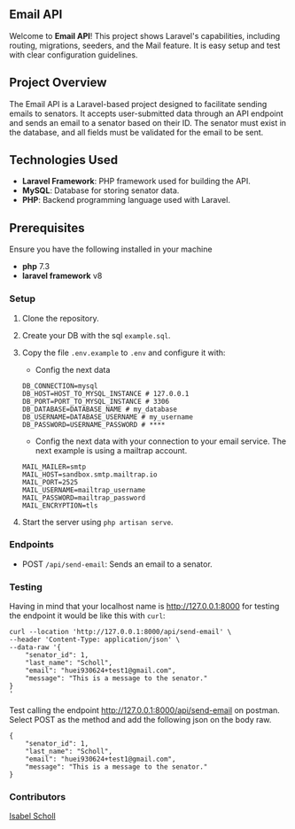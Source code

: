 ## Email API
Welcome to **Email API**! This project shows Laravel's capabilities, including routing, migrations, seeders, and the Mail feature. It is easy setup and test with clear configuration guidelines.

## Project Overview
The Email API is a Laravel-based project designed to facilitate sending emails to senators. It accepts user-submitted data through an API endpoint and sends an email to a senator based on their ID. The senator must exist in the database, and all fields must be validated for the email to be sent.


## Technologies Used
- **Laravel Framework**: PHP framework used for building the API.
- **MySQL**: Database for storing senator data.
- **PHP**: Backend programming language used with Laravel.

## Prerequisites
Ensure you have the following installed in your machine
- **php** 7.3
- **laravel framework** v8 

### Setup
1. Clone the repository.
2. Create your DB with the sql `example.sql`.
3. Copy the file `.env.example` to `.env` and configure it with:
    - Config the next data  
    ```
    DB_CONNECTION=mysql
    DB_HOST=HOST_TO_MYSQL_INSTANCE # 127.0.0.1 
    DB_PORT=PORT_TO_MYSQL_INSTANCE # 3306
    DB_DATABASE=DATABASE_NAME # my_database
    DB_USERNAME=DATABASE_USERNAME # my_username
    DB_PASSWORD=USERNAME_PASSWORD # ****
    ```
    - Config the next data with your connection to your email service. The next example is using a mailtrap account.
    ```
    MAIL_MAILER=smtp
    MAIL_HOST=sandbox.smtp.mailtrap.io
    MAIL_PORT=2525
    MAIL_USERNAME=mailtrap_username
    MAIL_PASSWORD=mailtrap_password
    MAIL_ENCRYPTION=tls
    ```

4. Start the server using `php artisan serve`.

### Endpoints
- POST `/api/send-email`: Sends an email to a senator.

### Testing
Having in mind that your localhost name is http://127.0.0.1:8000 for testing the endpoint it would be like this with ```curl```:

```
curl --location 'http://127.0.0.1:8000/api/send-email' \
--header 'Content-Type: application/json' \
--data-raw '{
    "senator_id": 1,
    "last_name": "Scholl",
    "email": "huei930624+test1@gmail.com",
    "message": "This is a message to the senator."
}
'
```

Test calling the endpoint http://127.0.0.1:8000/api/send-email on postman. Select POST as the method and add the following json on the body raw.

```
{
    "senator_id": 1,
    "last_name": "Scholl",
    "email": "huei930624+test1@gmail.com",
    "message": "This is a message to the senator."
}
```

### Contributors
[Isabel Scholl](https://github.com/isabelhuerta24)
